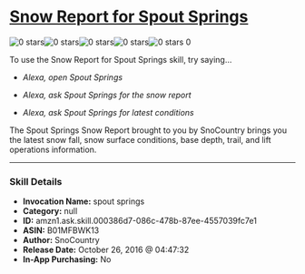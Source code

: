 # [Snow Report for Spout Springs](http://alexa.amazon.com/#skills/amzn1.ask.skill.000386d7-086c-478b-87ee-4557039fc7e1)
![0 stars](../../images/ic_star_border_black_18dp_1x.png)![0 stars](../../images/ic_star_border_black_18dp_1x.png)![0 stars](../../images/ic_star_border_black_18dp_1x.png)![0 stars](../../images/ic_star_border_black_18dp_1x.png)![0 stars](../../images/ic_star_border_black_18dp_1x.png) 0

To use the Snow Report for Spout Springs skill, try saying...

* *Alexa, open Spout Springs*

* *Alexa, ask Spout Springs for the snow report*

* *Alexa, ask Spout Springs for latest conditions*

The Spout Springs Snow Report brought to you by SnoCountry brings you the latest snow fall, snow surface conditions,  base depth, trail, and lift operations information.

***

### Skill Details

* **Invocation Name:** spout springs
* **Category:** null
* **ID:** amzn1.ask.skill.000386d7-086c-478b-87ee-4557039fc7e1
* **ASIN:** B01MFBWK13
* **Author:** SnoCountry
* **Release Date:** October 26, 2016 @ 04:47:32
* **In-App Purchasing:** No
